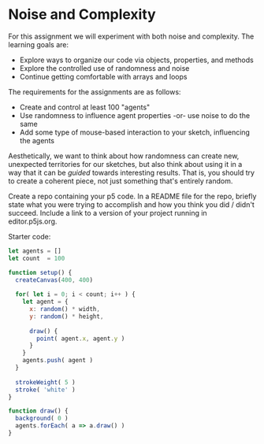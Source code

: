 # Noise and Complexity
For this assignment we will experiment with both noise and complexity. The learning goals are:

- Explore ways to organize our code via objects, properties, and methods
- Explore the controlled use of randomness and noise
- Continue getting comfortable with arrays and loops

The requirements for the assignments are as follows:

- Create and control at least 100 "agents"
- Use randomness to influence agent properties -or- use noise to do the same
- Add some type of mouse-based interaction to your sketch, influencing the agents

Aesthetically, we want to think about how randomness can create new, unexpected territories for our
sketches, but also think about using it in a way that it can be *guided* towards interesting results.
That is, you should try to create a coherent piece, not just something that's entirely random.

Create a repo containing your p5 code. In a README file for the repo, briefly state what you were trying to
accomplish and how you think you did / didn't succeed. Include a link to a version of your project running
in editor.p5js.org.

Starter code:  
```js
let agents = []
let count  = 100 

function setup() {
  createCanvas(400, 400)
  
  for( let i = 0; i < count; i++ ) {
    let agent = {
      x: random() * width,
      y: random() * height,
      
      draw() {
        point( agent.x, agent.y )
      }
    }
    agents.push( agent )
  }
  
  strokeWeight( 5 )
  stroke( 'white' )
}

function draw() {
  background( 0 )
  agents.forEach( a => a.draw() )
}
```

